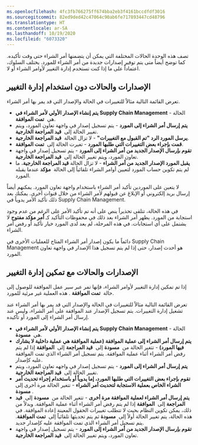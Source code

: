 ```yaml
---
ms.openlocfilehash: 4fc3fb766275ff674bba2eb3f4161bccdfdf3016
ms.sourcegitcommit: 82ed9ded42c47064c90ab6fe717893447cd48796
ms.translationtype: HT
ms.contentlocale: ar-SA
ms.lasthandoff: 10/19/2020
ms.locfileid: "6073320"
---
```

تصف هذه الوحدة الحالات المختلفة التي يمكن أن يتضمنها أمر الشراء حتى وقت تأكيده. كما توضح أيضاً متى يتم توفير إصدارات جديدة من أمر الشراء للمورد. يختلف السلوك، اعتماداً على ما إذا كنت تستخدم إدارة التغيير لأوامر الشراء أو لا.

## <a name="versions-and-statuses-without-using-change-management"></a>الإصدارات والحالات دون استخدام إدارة التغيير

تعرض القائمة التالية مثالاً للتغييرات في الحالة والإصدار التي قد يمر بها أمر الشراء.

-   **يتم إنشاء الإصدار الأولي لأمر الشراء في Supply Chain Management** - الحالة هي  **تمت الموافقة**.
-   **يتم إرسال أمر الشراء إلى المورد** - يتم تسجيل إصدار في واجهة تعاون المورد، ويتم تغيير الحالة إلى  **قيد المراجعة الخارجية**.
-   **يرسل المورد الرد "تم القبول مع التغييرات"** - لا تزال الحالة  **قيد المراجعة الخارجية**.
-   **قمت بإجراء بعض التغييرات التي طلبها المورد** - تغيرت الحالة إلى  **تمت الموافقة**.
-   **تقوم بإرسال الإصدار الجديد من أمر الشراء إلى المورد** - يتم تسجيل إصدار في واجهة تعاون المورد، ويتم تغيير الحالة إلى  **قيد المراجعة الخارجية**.
-   **يقبل المورد الإصدار الجديد من أمر الشراء** - لا تزال الحالة **قيد المراجعة الخارجية**، ما لم يتم تكوين حساب المورد لتعيين أوامر الشراء تلقائياً إلى الحالة  **مؤكد** عندما يقبله المورد.

لا يتعين على الموردين تأكيد أمر الشراء باستخدام واجهة تعاون المورد. يمكنهم أيضاً إرسال بريد إلكتروني أو الإبلاغ عن قبولهم لأمر الشراء من خلال قنوات أخرى. يمكنك بعد ذلك تأكيد الأمر يدوياً في Supply Chain Management.

في هذه الحالة، تتلقى تحذيراً ينص على أنه تم تأكيد الأمر على الرغم من عدم وجود استجابة من المورد. يظهر أمر الشراء بعد ذلك في محفوظات التأكيد كـ **أمر مؤكد مفتوح** لا يشتمل على أي استجابات. في هذه المرحلة، لم يعد لدى المورد خيار تأكيد أو رفض أمر الشراء.

دائماً ما يكون إصدار أمر الشراء المتاح للعمليات الأخرى في Supply Chain Management هو أحدث إصدار، حتى إذا لم يتم تسجيل هذا الإصدار في واجهة تعاون المورد.

## <a name="versions-and-statuses-with-change-management-enabled"></a>الإصدارات والحالات مع تمكين إدارة التغيير

إذا تم تمكين إدارة التغيير لأوامر الشراء، فإنها تمر عبر سير عمل الموافقة للوصول إلى حالة  **تمت الموافقة** . هذه العملية غير مرئية للمورد.

تعرض القائمة التالية مثالاً للتغييرات في الحالة والإصدار التي قد يمر بها أمر الشراء عند تشغيل إدارة التغييرات. يتم تسجيل الإصدار عند الموافقة على أمر الشراء، وليس عند إرسال أمر الشراء إلى المورد أو تأكيده.

-   **يتم إنشاء الإصدار الأولي لأمر الشراء في Supply Chain Management** - الحالة هي  **مسودة**.
-   **يتم إرسال أمر الشراء إلى عملية الموافقة (عملية الموافقة هي عملية داخلية لا يشارك فيها المورد)** - تتغير الحالة من  **مسودة** إلى  **قيد المراجعة** إلى  **الموافقة** إذا لم يتم رفض أمر الشراء أثناء عملية الموافقة. يتم تسجيل أمر الشراء الذي تمت الموافقة عليه كإصدار.
-   **يتم إرسال أمر الشراء إلى المورد** - يتم تسجيل إصدار في واجهه تعاون المورد، ويتم تغيير الحالة إلى  **قيد المراجعة الخارجية**.
-   **تقوم بإجراء بعض التغييرات التي طلبها المورد، إما يدوياً أو باستخدام إجراء تحديث أمر الشراء الخاص بعملية الاستجابة لتحديث أمر الشراء** - تتغير الحالة مرة أخرى إلى  **مسودة**.
-   **يتم إرسال أمر الشراء لعملية الموافقة مرة أخرى** - تتغير الحالة من  **مسودة** إلى  **قيد المراجعة** إلى  **الموافقة** إذا لم يتم رفض أمر الشراء أثناء عملية الموافقة. وبدلاً من ذلك، يمكن تكوين النظام بحيث لا تتطلب تغييرات الحقول المعينة إعادة الموافقة. في هذه الحالة، يتم تغيير الحالة أولاً إلى  **مسودة** ثم يتم تحديثها تلقائياً إلى  **تمت الموافقة**. يتم تسجيل أمر الشراء الذي تمت الموافقة عليه كإصدار جديد.
-   **تقوم بإرسال الإصدار الجديد من أمر الشراء إلى المورد** - يتم تسجيل إصدار في واجهة تعاون المورد، ويتم تغيير الحالة إلى  **قيد المراجعة الخارجية**.
